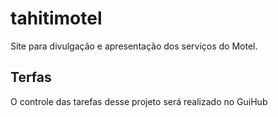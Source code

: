 # tahitimotel
Site para divulgação e apresentação dos serviços do Motel.

## Terfas

O controle das tarefas desse projeto será realizado no GuiHub
